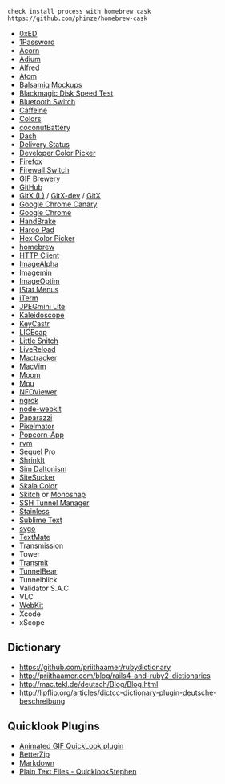     check install process with homebrew cask
    https://github.com/phinze/homebrew-cask

* [0xED](http://www.suavetech.com/0xed/0xed.html)
* [1Password](https://agilebits.com/onepassword/mac)
* [Acorn](http://www.flyingmeat.com/acorn/)
* [Adium](https://adium.im/)
* [Alfred](http://www.alfredapp.com/)
* [Atom](https://atom.io)
* [Balsamiq Mockups](http://balsamiq.com/download/)
* [Blackmagic Disk Speed Test](http://www.blackmagicdesign.com/products/intensity/software)
* [Bluetooth Switch](http://junecloud.com/software/mac/)
* [Caffeine](http://lightheadsw.com/caffeine/)
* [Colors](http://mattpatenaude.com)
* [coconutBattery](http://www.coconut-flavour.com)
* [Dash](http://kapeli.com/dash)
* [Delivery Status](http://junecloud.com/software/mac/)
* [Developer Color Picker](http://download.panic.com/picker/)
* [Firefox](http://getfirefox.com)
* [Firewall Switch](http://junecloud.com/software/mac/)
* [GIF Brewery](http://www.helloresolven.com/betas/gifbrewery/)
* [GitHub](https://mac.github.com)
* [GitX (L)](http://gitx.laullon.com/) / [GitX-dev](http://rowanj.github.io/gitx/) / [GitX](http://gitx.frim.nl/)
* [Google Chrome Canary](https://www.google.com/intl/en/chrome/browser/canary.html)
* [Google Chrome](https://www.google.com/chrome/browser)
* [HandBrake](http://handbrake.fr/)
* [Haroo Pad](http://pad.haroopress.com)
* [Hex Color Picker](http://wafflesoftware.net/hexpicker/)
* [homebrew](http://brew.sh/)
* [HTTP Client](http://ditchnet.org/httpclient/)
* [ImageAlpha](http://pngmini.com/)
* [Imagemin](https://github.com/kevva/imagemin-app)
* [ImageOptim](http://imageoptim.com/)
* [iStat Menus](http://bjango.com/mac/istatmenus/)
* [iTerm](http://www.iterm2.com)
* [JPEGmini Lite](http://www.jpegmini.com/)
* [Kaleidoscope](http://www.kaleidoscopeapp.com)
* [KeyCastr](https://github.com/sdeken/keycastr)
* [LICEcap](http://www.cockos.com/licecap/)
* [Little Snitch](http://www.obdev.at/products/littlesnitch/index.html)
* [LiveReload](http://livereload.com/)
* [Mactracker](http://mactracker.ca/)
* [MacVim](https://code.google.com/p/macvim/)
* [Moom](http://manytricks.com/moom/)
* [Mou](http://mouapp.com)
* [NFOViewer](http://blockart.sourceforge.net/)
* [ngrok](https://ngrok.com)
* [node-webkit](https://github.com/rogerwang/node-webkit)
* [Paparazzi](http://derailer.org/paparazzi/)
* [Pixelmator](http://www.pixelmator.com/)
* [Popcorn-App](http://get-popcorn.com/)
* [rvm](https://rvm.io/)
* [Sequel Pro](http://www.sequelpro.com/)
* [ShrinkIt](http://www.panic.com/blog/shrinkit-1-0/)
* [Sim Daltonism](http://michelf.ca/projects/sim-daltonism/)
* [SiteSucker](http://www.sitesucker.us/mac/mac.html)
* [Skala Color](http://bjango.com/mac/skalacolor/)
* [Skitch](http://evernote.com/skitch/) or [Monosnap](http://monosnap.com/)
* [SSH Tunnel Manager](http://projects.tynsoe.org/en/stm/)
* [Stainless](http://www.stainlessapp.com/)
* [Sublime Text](http://www.sublimetext.com)
* [svgo](https://github.com/svg/svgo)
* [TextMate](http://macromates.com)
* [Transmission](http://www.transmissionbt.com/)
* Tower
* [Transmit](http://panic.com)
* [TunnelBear](https://www.tunnelbear.com/)
* Tunnelblick
* Validator S.A.C
* VLC
* [WebKit](http://webkit.org)
* Xcode
* xScope


## Dictionary

* https://github.com/priithaamer/rubydictionary
* http://priithaamer.com/blog/rails4-and-ruby2-dictionaries
* http://mac.tekl.de/deutsch/Blog/Blog.html
* http://lipflip.org/articles/dictcc-dictionary-plugin-deutsche-beschreibung


## Quicklook Plugins

* [Animated GIF QuickLook plugin](http://animgifqlgen.sourceforge.net)
* [BetterZip](http://macitbetter.com/BetterZip-Quick-Look-Generator/)
* [Markdown](http://inkmarkapp.com/markdown-quick-look-plugin-mac-os-x/)
* [Plain Text Files - QuicklookStephen](https://github.com/whomwah/qlstephen)
